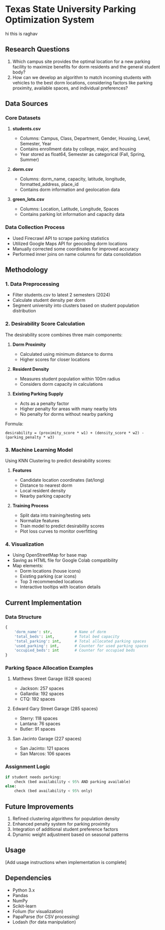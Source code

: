 # Texas State University Parking Optimization System
hi this is raghav

## Research Questions

1. Which campus site provides the optimal location for a new parking facility to maximize benefits for dorm residents and the general student body?
2. How can we develop an algorithm to match incoming students with vehicles to the best dorm locations, considering factors like parking proximity, available spaces, and individual preferences?

## Data Sources

### Core Datasets

1. **students.csv**
   - Columns: Campus, Class, Department, Gender, Housing, Level, Semester, Year
   - Contains enrollment data by college, major, and housing
   - Year stored as float64, Semester as categorical (Fall, Spring, Summer)

2. **dorm.csv**
   - Columns: dorm_name, capacity, latitude, longitude, formatted_address, place_id
   - Contains dorm information and geolocation data

3. **green_lots.csv**
   - Columns: Location, Latitude, Longitude, Spaces
   - Contains parking lot information and capacity data

### Data Collection Process

- Used Firecrawl API to scrape parking statistics
- Utilized Google Maps API for geocoding dorm locations
- Manually corrected some coordinates for improved accuracy
- Performed inner joins on name columns for data consolidation

## Methodology

### 1. Data Preprocessing

- Filter students.csv to latest 2 semesters (2024)
- Calculate student density per dorm
- Segment university into clusters based on student population distribution

### 2. Desirability Score Calculation

The desirability score combines three main components:

1. **Dorm Proximity**
   - Calculated using minimum distance to dorms
   - Higher scores for closer locations

2. **Resident Density**
   - Measures student population within 100m radius
   - Considers dorm capacity in calculations

3. **Existing Parking Supply**
   - Acts as a penalty factor
   - Higher penalty for areas with many nearby lots
   - No penalty for dorms without nearby parking

Formula:
```
desirability = (proximity_score * w1) + (density_score * w2) - (parking_penalty * w3)
```

### 3. Machine Learning Model

Using KNN Clustering to predict desirability scores:

1. **Features**
   - Candidate location coordinates (lat/long)
   - Distance to nearest dorm
   - Local resident density
   - Nearby parking capacity

2. **Training Process**
   - Split data into training/testing sets
   - Normalize features
   - Train model to predict desirability scores
   - Plot loss curves to monitor overfitting

### 4. Visualization

- Using OpenStreetMap for base map
- Saving as HTML file for Google Colab compatibility
- Map elements:
  - Dorm locations (house icons)
  - Existing parking (car icons)
  - Top 3 recommended locations
  - Interactive tooltips with location details

## Current Implementation

### Data Structure
```python
{
    'dorm_name': str,          # Name of dorm
    'total_beds': int,         # Total bed capacity
    'total_parking': int,      # Total allocated parking spaces
    'used_parking': int,       # Counter for used parking spaces
    'occupied_beds': int       # Counter for occupied beds
}
```

### Parking Space Allocation Examples

1. Matthews Street Garage (628 spaces)
   - Jackson: 257 spaces
   - Gallardia: 192 spaces
   - CTQ: 192 spaces

2. Edward Gary Street Garage (285 spaces)
   - Sterry: 118 spaces
   - Lantana: 76 spaces
   - Butler: 91 spaces

3. San Jacinto Garage (227 spaces)
   - San Jacinto: 121 spaces
   - San Marcos: 106 spaces

### Assignment Logic

```python
if student needs parking:
    check (bed availability < 95% AND parking available)
else:
    check (bed availability < 95% only)
```

## Future Improvements

1. Refined clustering algorithms for population density
2. Enhanced penalty system for parking proximity
3. Integration of additional student preference factors
4. Dynamic weight adjustment based on seasonal patterns

## Usage

[Add usage instructions when implementation is complete]

## Dependencies

- Python 3.x
- Pandas
- NumPy
- Scikit-learn
- Folium (for visualization)
- PapaParse (for CSV processing)
- Lodash (for data manipulation)
